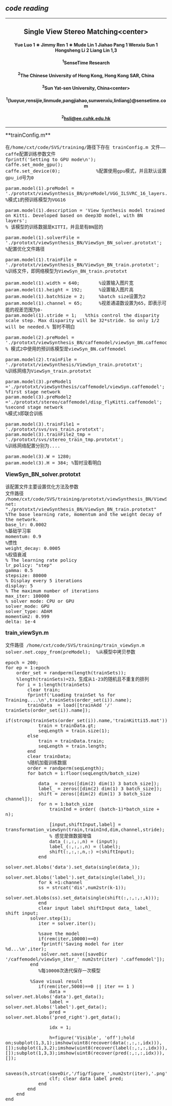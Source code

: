 ## *code reading* 
***
## <center>**Single View Stereo Matching**<center\>
#### <center>Yue Luo 1 ∗ Jimmy Ren 1 ∗ Mude Lin 1 Jiahao Pang 1 Wenxiu Sun 1 Hongsheng Li 2 Liang Lin 1,3
#### <center>$^1$SenseTime Research
#### <center>$^2$The Chinese University of Hong Kong, Hong Kong SAR, China
#### <center>$^3$Sun Yat-sen University, China<center\>
#### <center>$^1${luoyue,rensijie,linmude,pangjiahao,sunwenxiu,linliang}@sensetime.com
#### <center>$^2$hsli@ee.cuhk.edu.hk
***
<big>	
**trainConfig.m**

    在/home/cxt/code/SVS/training/路径下存在 trainConfig.m 文件——caffe配置训练参数文件
    fprintf('Setting to GPU mode\n');
    caffe.set_mode_gpu();
	caffe.set_device(0);             %配置使用gpu模式，并且默认设置gpu_id号为0
    
    param.model(1).preModel = './prototxt/viewSynthesis_BN/preModel/VGG_ILSVRC_16_layers.caffemodel';
    %模式1的预训练模型为VGG16
    
    param.model(1).description = 'View Synthesis model trained on Kitti. Developed based on deep3D model, with BN layers';
    % 该模型的训练数据是KITTI，并且是有BN层的
    
    param.model(1).solverFile = './prototxt/viewSynthesis_BN/ViewSyn_BN_solver.prototxt';
    %配置优化文件路径
    
    param.model(1).trainFile = './prototxt/viewSynthesis_BN/ViewSyn_BN_train.prototxt';
    %训练文件，即网络模型为ViewSyn_BN_train.prototxt
    
    param.model(1).width = 640;       %设置输入图片宽
	param.model(1).height = 192;      %设置输入图片高
	param.model(1).batchSize = 2;     %batch size设置为2
	param.model(1).channel = 65;	  %视差通道数设置为65，即表示可能的视差范围为0-
    param.model(1).stride = 1;   %this control the disparity scale step. Max disparity will be 32*stride. So only 1/2 will be needed.% 暂时不明白
    
    param.model(2).preModel = './prototxt/viewSynthesis_BN/caffemodel/viewSyn_BN.caffemodel';
    % 模式2中使用的预训练模型是viewSyn_BN.caffemodel
    
    param.model(2).trainFile = './prototxt/viewSynthesis/ViewSyn_train.prototxt';
    %训练网络为ViewSyn_train.prototxt
    
    param.model(3).preModel1 ='./prototxt/viewSynthesis/caffemodel/viewSyn.caffemodel';     	%first stage network
	param.model(3).preModel2 ='./prototxt/stereo/caffemodel/disp_flyKitti.caffemodel';          %second stage network
    %模式3即联合训练
    
    param.model(3).trainFile1 = './prototxt/svs/svs_train.prototxt';
	param.model(3).trainFile2_tmp = './prototxt/svs/stereo_train_tmp.prototxt';
    %训练网络配置分别为....
    
    param.model(3).W = 1280;
	param.model(3).H = 384; %暂时没看明白
    
 **ViewSyn_BN_solver.prototxt**       	    
 
 	该配置文件主要设置优化方法及参数
    文件路径 /home/cxt/code/SVS/training/prototxt/viewSynthesis_BN/ViewSyn_BN_solver.prototxt
    net: "./prototxt/viewSynthesis_BN/ViewSyn_BN_train.prototxt"
	%The base learning rate, momentum and the weight decay of the network.
	base_lr: 0.0002
    %基础学习率
	momentum: 0.9
    %惯性
	weight_decay: 0.0005
    %权值衰减
	% The learning rate policy
	lr_policy: "step"
	gamma: 0.5
	stepsize: 80000
	% Display every 5 iterations
	display: 5
	% The maximum number of iterations
	max_iter: 100000
	% solver mode: CPU or GPU
	solver_mode: GPU
	solver_type: ADAM
	momentum2: 0.999
	delta: 1e-4
**train_viewSyn.m**

	文件路径 /home/cxt/code/SVS/training/train_viewSyn.m
    solver.net.copy_from(preModel);  %从模型中拷贝参数
    
    epoch = 200;
	for ep = 1:epoch
    	order_set = randperm(length(trainSets));
        %length(trainSets)=23，生成从1-23的随机且不重复的排列
    	for i = 1:length(trainSets)
        	clear train;
        	fprintf('Loading trainSet %s for Training....\n',trainSets(order_set(i)).name);
        	trainData  = load([trainAdd '/' trainSets(order_set(i)).name]);
        	if(strcmp(trainSets(order_set(i)).name,'trainKitti15.mat'))
            	train = trainData.gt;
            	seqLength = train.size(1);
			else
            	train = trainData.train;
            	seqLength = train.length;
        	end    
        	clear trainData;
            %随机加载训练数据
            order = randperm(seqLength);
        	for batch = 1:floor(seqLength/batch_size) 

            	data_ = zeros([dim(2) dim(1) 3 batch_size]);
            	label_ = zeros([dim(2) dim(1) 3 batch_size]);
            	shift = zeros([dim(2) dim(1) 3 batch_size channel]);
            	for n = 1:batch_size
                	trainInd = order( (batch-1)*batch_size + n);
 
                	[input,shiftInput,label] = transformation_viewSyn(train,trainInd,dim,channel,stride);
                    % 感觉是做数据增值
                	data_(:,:,:,n) = (input);
                	label_(:,:,:,n) = (label);
                	shift(:,:,:,n,:) =(shiftInput);
            	end
                solver.net.blobs('data').set_data(single(data_));
            	solver.net.blobs('label').set_data(single(label_));
            	for k =1:channel
               	ss = strcat('dis',num2str(k-1));
              	 solver.net.blobs(ss).set_data(single(shift(:,:,:,:,k)));
            	end    
            	clear input label shiftInput data_ label_ shift input;
           	 solver.step(1);
            	iter = solver.iter();   

            	%save the model
            	if(rem(iter,10000)==0)
               	 fprintf('Saving model for iter %d...\n',iter);
               	 solver.net.save([saveDir '/caffemodel/viewSyn_iter_' num2str(iter) '.caffemodel']);
           	 end  
             	%每10000次迭代保存一次模型
            
           	 %Save visual result
            	if(rem(iter,5000)==0 || iter == 1 )
                	data = solver.net.blobs('data').get_data();
                	label = solver.net.blobs('label').get_data();
                	pred = solver.net.blobs('pred_right').get_data();

                	idx = 1;

                	h=figure('Visible', 'off');hold on;subplot(1,3,1);imshow(uint8(recover(data(:,:,:,idx))),[]);subplot(1,3,2);imshow(uint8(recover(label(:,:,:,idx))),[]);subplot(1,3,3);imshow(uint8(recover(pred(:,:,:,idx))),[]);

                	saveas(h,strcat(saveDir,'/fig/figure_',num2str(iter),'.png'));
                	clf; clear data label pred;
            	end
            end
        end
	end
            

    
    
    
    
    